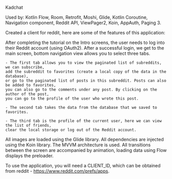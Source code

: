 Kadchat

Used by: Kotlin Flow, Room, Retrofit, Moshi, Glide, Kotlin Coroutine, Navigation component,
Reddit API, ViewPager2, Koin, AppAuth, Paging 3.

Created a client for reddit, here are some of the features of this application:

After completing the tutorial on the Intro screens, the user needs to log into their
Reddit account (using OAuth2). After a successful login, we get to the main screen,
bottom navigation view allows you to select three tabs.

    - The first tab allows you to view the paginated list of subreddits, we can subscribe,
    add the subreddit to favorites (create a local copy of the data in the database),
    or go to the paginated list of posts in this subreddit. Posts can also be added to favorites,
    you can also go to the comments under any post. By clicking on the author of the post,
    you can go to the profile of the user who wrote this post.

    - The second tab takes the data from the database that we saved to favorites.

    - The third tab is the profile of the current user, here we can view the list of friends,
    clear the local storage or log out of the Reddit account.

All images are loaded using the Glide library. All dependencies are injected using the Koin library.
The MVVM architecture is used. All transitions between the screen are accompanied by animation,
loading data using Flow displays the preloader.

To use the application, you will need a CLIENT_ID,
which can be obtained from reddit - https://www.reddit.com/prefs/apps.